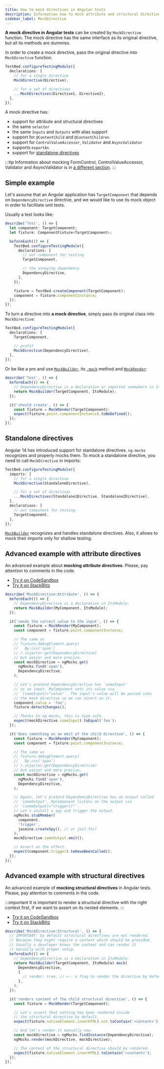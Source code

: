 ```yaml
---
title: How to mock directives in Angular tests
description: Information how to mock attribute and structural directives in Angular tests with help of ng-mocks
sidebar_label: MockDirective
---
```


**A mock directive in Angular tests** can be created by `MockDirective` function.
The mock directive has the same interface as its original directive,
but all its methods are dummies.

In order to create a mock directive, pass the original directive into `MockDirective` function.

```ts
TestBed.configureTestingModule({
  declarations: [
    // for a single directive
    MockDirective(Directive),

    // for a set of directives
    ...MockDirectives(Directive1, Directive2),
  ],
});
```

A mock directive has:

- support for attribute and structural directives
- the same `selector`
- the same `Inputs` and `Outputs` with alias support
- support for `@ContentChild` and `@ContentChildren`
- support for `ControlValueAccessor`, `Validator` and `AsyncValidator`
- supports `exportAs`
- support for [standalone directives](#standalone-directives)

:::tip
Information about mocking FormControl, ControlValueAccessor, Validator and AsyncValidator
is in [a different section](/extra/mock-form-controls.md).
:::

## Simple example

Let's assume that an Angular application has `TargetComponent` that depends on `DependencyDirective` directive,
and we would like to use its mock object in order to facilitate unit tests.

Usually a test looks like:

```ts
describe('Test', () => {
  let component: TargetComponent;
  let fixture: ComponentFixture<TargetComponent>;

  beforeEach(() => {
    TestBed.configureTestingModule({
      declarations: [
        // our component for testing
        TargetComponent,

        // the annoying dependency
        DependencyDirective,
      ],
    });

    fixture = TestBed.createComponent(TargetComponent);
    component = fixture.componentInstance;
  });
});
```

To turn a directive into **a mock directive**, simply pass its original class into `MockDirective`:

```ts
TestBed.configureTestingModule({
  declarations: [
    TargetComponent,

    // profit
    MockDirective(DependencyDirective),
  ],
});
```

Or be like a pro and use [`MockBuilder`](MockBuilder.md), its [`.mock`](MockBuilder.md#mock) method
and [`MockRender`](MockRender.md):

```ts
describe('Test', () => {
  beforeEach(() => {
    // DependencyDirective is a declaration or imported somewhere in ItsModule.
    return MockBuilder(TargetComponent, ItsModule);
  });

  it('should create', () => {
    const fixture = MockRender(TargetComponent);
    expect(fixture.point.componentInstance).toBeDefined();
  });
});
```

## Standalone directives

Angular 14 has introduced support for standalone directives.
`ng-mocks` recognizes and properly mocks them.
To mock a standalone directive, you need to call `MockDirective` in imports:

```ts
TestBed.configureTestingModule({
  imports: [
    // for a single directive
    MockDirective(StandaloneDirective),

    // for a set of directives
    ...MockDirectives(Standalone1Directive, Standalone2Directive),
  ],
  declarations: [
    // our component for testing
    TargetComponent,
  ],
});
```

[`MockBuilder`](MockBuilder.md) recognizes and handles standalone directives.
Also, it allows to mock their imports only for shallow testing.

## Advanced example with attribute directives

An advanced example about **mocking attribute directives**.
Please, pay attention to comments in the code.

- [Try it on CodeSandbox](https://codesandbox.io/s/github/help-me-mom/ng-mocks-sandbox/tree/tests?file=/src/examples/MockDirective-Attribute/test.spec.ts&initialpath=%3Fspec%3DMockDirective%3AAttribute)
- [Try it on StackBlitz](https://stackblitz.com/github/help-me-mom/ng-mocks-sandbox/tree/tests?file=src/examples/MockDirective-Attribute/test.spec.ts&initialpath=%3Fspec%3DMockDirective%3AAttribute)

```ts title="https://github.com/help-me-mom/ng-mocks/blob/master/examples/MockDirective-Attribute/test.spec.ts"
describe('MockDirective:Attribute', () => {
  beforeEach(() => {
    // DependencyDirective is a declaration in ItsModule.
    return MockBuilder(MyComponent, ItsModule);
  });

  it('sends the correct value to the input', () => {
    const fixture = MockRender(MyComponent);
    const component = fixture.point.componentInstance;

    // The same as
    // fixture.debugElement.query(
    //   By.css('span')
    // ).injector.get(DependencyDirective)
    // but easier and more precise.
    const mockDirective = ngMocks.get(
      ngMocks.find('span'),
      DependencyDirective,
    );

    // Let's pretend DependencyDirective has 'someInput'
    // as an input. MyComponent sets its value via
    // `[someInput]="value"`. The input's value will be passed into
    // the mock directive so we can assert on it.
    component.value = 'foo';
    fixture.detectChanges();

    // Thanks to ng-mocks, this is type safe.
    expect(mockDirective.someInput).toEqual('foo');
  });

  it('does something on an emit of the child directive', () => {
    const fixture = MockRender(MyComponent);
    const component = fixture.point.componentInstance;

    // The same as
    // fixture.debugElement.query(
    //   By.css('span')
    // ).injector.get(DependencyDirective)
    // but easier and more precise.
    const mockDirective = ngMocks.get(
      ngMocks.find('span'),
      DependencyDirective,
    );

    // Again, let's pretend DependencyDirective has an output called
    // 'someOutput'. MyComponent listens on the output via
    // `(someOutput)="trigger()"`.
    // Let's install a spy and trigger the output.
    ngMocks.stubMember(
      component,
      'trigger',
      jasmine.createSpy(), // or jest.fn()
    );
    mockDirective.someOutput.emit();

    // Assert on the effect.
    expect(component.trigger).toHaveBeenCalled();
  });
});
```

## Advanced example with structural directives

An advanced example of **mocking structural directives** in Angular tests.
Please, pay attention to comments in the code.

:::important
It is important to render a structural directive with the right context first,
if we want to assert on its nested elements.
:::

- [Try it on CodeSandbox](https://codesandbox.io/s/github/help-me-mom/ng-mocks-sandbox/tree/tests?file=/src/examples/MockDirective-Structural/test.spec.ts&initialpath=%3Fspec%3DMockDirective%3AStructural)
- [Try it on StackBlitz](https://stackblitz.com/github/help-me-mom/ng-mocks-sandbox/tree/tests?file=src/examples/MockDirective-Structural/test.spec.ts&initialpath=%3Fspec%3DMockDirective%3AStructural)

```ts title="https://github.com/help-me-mom/ng-mocks/blob/master/examples/MockDirective-Structural/test.spec.ts"
describe('MockDirective:Structural', () => {
  // IMPORTANT: by default structural directives are not rendered.
  // Because they might require a context which should be provided.
  // Usually a developer knows the context and can render it
  // manually with proper setup.
  beforeEach(() => {
    // DependencyDirective is a declaration in ItsModule.
    return MockBuilder(TargetComponent, ItsModule).mock(
      DependencyDirective,
      {
        // render: true, // <-- a flag to render the directive by default
      },
    );
  });

  it('renders content of the child structural directive', () => {
    const fixture = MockRender(TargetComponent);

    // Let's assert that nothing has been rendered inside
    // the structural directive by default.
    expect(fixture.nativeElement.innerHTML).not.toContain('>content<');

    // And let's render it manually now.
    const mockDirective = ngMocks.findInstance(DependencyDirective);
    ngMocks.render(mockDirective, mockDirective);

    // The content of the structural directive should be rendered.
    expect(fixture.nativeElement.innerHTML).toContain('>content<');
  });
});
```
